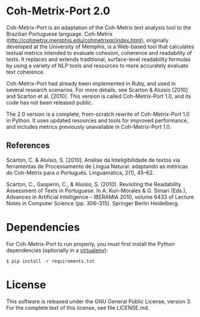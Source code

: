 Coh-Metrix-Port 2.0
===================

Coh-Metrix-Port is an adaptation of the Coh-Metrix text analysis tool to the Brazilian Portuguese language. Coh-Metrix (http://cohmetrix.memphis.edu/cohmetrixpr/index.html), originally developed at the University of Memphis, is a Web-based tool that calculates textual metrics intended to evaluate cohesion, coherence and readability of texts. It replaces and extends traditional, surface-level readability formulas by using a variety of NLP tools and resources to more accurately evaluate text coherence.

Coh-Metrix-Port had already been implemented in Ruby, and used in several research scenarios. For more details, see Scarton & Aluísio [2010] and Scarton et al. [2010]. This version is called Coh-Metrix-Port 1.0, and its code has not been released public.

The 2.0 version is a complete, from-scratch rewrite of Coh-Metrix-Port 1.0 in Python. It uses updated resources and tools for improved performance, and includes metrics previously unavailable in Coh-Metrix-Port 1.0.

References
----------
Scarton, C. & Aluísio, S. [2010]. Análise da Inteligibilidade de textos via ferramentas de Processamento de Língua Natural: adaptando as métricas do Coh-Metrix para o Português. Linguamática, 2(1), 45–62.

Scarton, C., Gasperin, C., & Aluisio, S. (2010). Revisiting the Readability Assessment of Texts in Portuguese. In A. Kuri-Morales & G. Simari (Eds.), Advances in Artificial Intelligence – IBERAMIA 2010, volume 6433 of Lecture Notes in Computer Science (pp. 306–315). Springer Berlin Heidelberg.

Dependencies
============

For Coh-Metrix-Port to run properly, you must first install the Python dependencies (optionally in a [virtualenv](https://virtualenv.pypa.io/en/stable/)):

	$ pip install -r requirements.txt

License
=======

This software is released under the GNU General Public License, version 3. For the complete text of this license, see file LICENSE.md.
